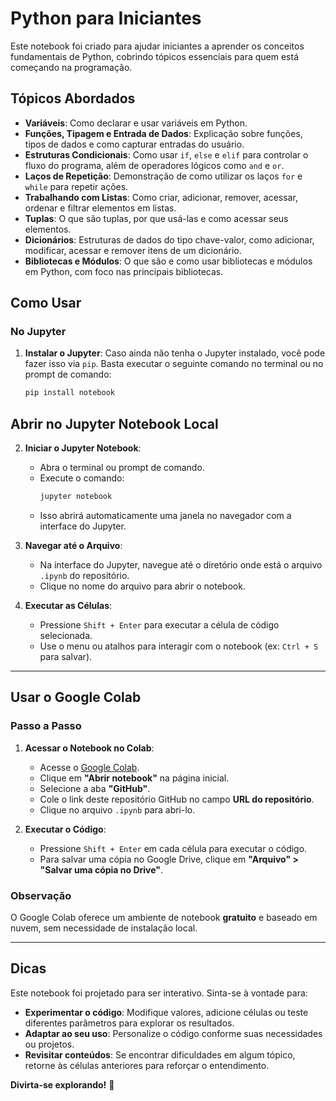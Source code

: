 # Python para Iniciantes

Este notebook foi criado para ajudar iniciantes a aprender os conceitos fundamentais de Python, cobrindo tópicos essenciais para quem está começando na programação.

## Tópicos Abordados

- **Variáveis**: Como declarar e usar variáveis em Python.
- **Funções, Tipagem e Entrada de Dados**: Explicação sobre funções, tipos de dados e como capturar entradas do usuário.
- **Estruturas Condicionais**: Como usar `if`, `else` e `elif` para controlar o fluxo do programa, além de operadores lógicos como `and` e `or`.
- **Laços de Repetição**: Demonstração de como utilizar os laços `for` e `while` para repetir ações.
- **Trabalhando com Listas**: Como criar, adicionar, remover, acessar, ordenar e filtrar elementos em listas.
- **Tuplas**: O que são tuplas, por que usá-las e como acessar seus elementos.
- **Dicionários**: Estruturas de dados do tipo chave-valor, como adicionar, modificar, acessar e remover itens de um dicionário.
- **Bibliotecas e Módulos**: O que são e como usar bibliotecas e módulos em Python, com foco nas principais bibliotecas.

## Como Usar

### No Jupyter

1. **Instalar o Jupyter**: Caso ainda não tenha o Jupyter instalado, você pode fazer isso via `pip`. Basta executar o seguinte comando no terminal ou no prompt de comando:
   ``` bash
   pip install notebook
     ```
## Abrir no Jupyter Notebook Local

2. **Iniciar o Jupyter Notebook**:
   - Abra o terminal ou prompt de comando.
   - Execute o comando:
     ```bash
     jupyter notebook
     ```
   - Isso abrirá automaticamente uma janela no navegador com a interface do Jupyter.

3. **Navegar até o Arquivo**:
   - Na interface do Jupyter, navegue até o diretório onde está o arquivo `.ipynb` do repositório.
   - Clique no nome do arquivo para abrir o notebook.

4. **Executar as Células**:
   - Pressione `Shift + Enter` para executar a célula de código selecionada.
   - Use o menu ou atalhos para interagir com o notebook (ex: `Ctrl + S` para salvar).

---

## Usar o Google Colab

### Passo a Passo

1. **Acessar o Notebook no Colab**:
   - Acesse o [Google Colab](https://colab.research.google.com/github/23Edu4rd0/Python_Para_Leigos/blob/main/Conceitos_basicos.ipynb).
   - Clique em **"Abrir notebook"** na página inicial.
   - Selecione a aba **"GitHub"**.
   - Cole o link deste repositório GitHub no campo **URL do repositório**.
   - Clique no arquivo `.ipynb` para abri-lo.

2. **Executar o Código**:
   - Pressione `Shift + Enter` em cada célula para executar o código.
   - Para salvar uma cópia no Google Drive, clique em **"Arquivo" > "Salvar uma cópia no Drive"**.

### Observação
O Google Colab oferece um ambiente de notebook **gratuito** e baseado em nuvem, sem necessidade de instalação local.  

---

## Dicas

Este notebook foi projetado para ser interativo. Sinta-se à vontade para:

- **Experimentar o código**: Modifique valores, adicione células ou teste diferentes parâmetros para explorar os resultados.
- **Adaptar ao seu uso**: Personalize o código conforme suas necessidades ou projetos.
- **Revisitar conteúdos**: Se encontrar dificuldades em algum tópico, retorne às células anteriores para reforçar o entendimento.

**Divirta-se explorando!** 🚀
